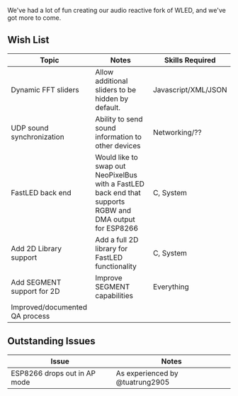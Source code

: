 We've had a lot of fun creating our audio reactive fork of WLED, and we've got more to come.

## Wish List
| Topic  | Notes | Skills Required |
| ------------- | ------------- |-- |
| Dynamic FFT sliders  | Allow additional sliders to be hidden by default.  | Javascript/XML/JSON |
| UDP sound synchronization  | Ability to send sound information to other devices  | Networking/?? |
| FastLED back end | Would like to swap out NeoPixelBus with a FastLED back end that supports RGBW and DMA output for ESP8266 | C, System |
| Add 2D Library support | Add a full 2D library for FastLED functionality | C, System |
| Add SEGMENT support for 2D | Improve SEGMENT capabilities | Everything |
| Improved/documented QA process | | |



## Outstanding Issues
| Issue  | Notes |
| ------------- | ------------- |
| ESP8266 drops out in AP mode  | As experienced by @tuatrung2905  |

